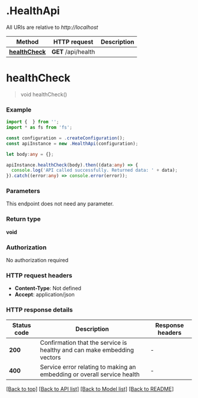 # .HealthApi

All URIs are relative to *http://localhost*

Method | HTTP request | Description
------------- | ------------- | -------------
[**healthCheck**](HealthApi.md#healthCheck) | **GET** /api/health | 


# **healthCheck**
> void healthCheck()


### Example


```typescript
import {  } from '';
import * as fs from 'fs';

const configuration = .createConfiguration();
const apiInstance = new .HealthApi(configuration);

let body:any = {};

apiInstance.healthCheck(body).then((data:any) => {
  console.log('API called successfully. Returned data: ' + data);
}).catch((error:any) => console.error(error));
```


### Parameters
This endpoint does not need any parameter.


### Return type

**void**

### Authorization

No authorization required

### HTTP request headers

 - **Content-Type**: Not defined
 - **Accept**: application/json


### HTTP response details
| Status code | Description | Response headers |
|-------------|-------------|------------------|
**200** | Confirmation that the service is healthy and can make embedding vectors |  -  |
**400** | Service error relating to making an embedding or overall service health |  -  |

[[Back to top]](#) [[Back to API list]](README.md#documentation-for-api-endpoints) [[Back to Model list]](README.md#documentation-for-models) [[Back to README]](README.md)


